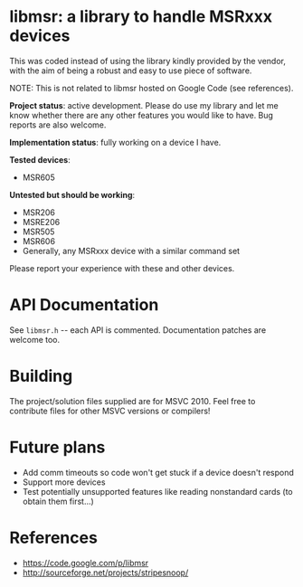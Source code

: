 # libmsr: a library to handle MSRxxx devices

This was coded instead of using the library kindly provided by the vendor, with the aim of being a robust and easy to use piece of software.

NOTE: This is not related to libmsr hosted on Google Code (see references).

**Project status**: active development. Please do use my library and let me know whether there are any other features you would like to have. Bug reports are also welcome.

**Implementation status**: fully working on a device I have.

**Tested devices**:

* MSR605

**Untested but should be working**:

* MSR206
* MSRE206
* MSR505
* MSR606
* Generally, any MSRxxx device with a similar command set

Please report your experience with these and other devices.

# API Documentation

See `libmsr.h` -- each API is commented. Documentation patches are welcome too.

# Building

The project/solution files supplied are for MSVC 2010. Feel free to contribute files for other MSVC versions or compilers!

# Future plans

* Add comm timeouts so code won't get stuck if a device doesn't respond
* Support more devices
* Test potentially unsupported features like reading nonstandard cards (to obtain them first...)

# References

* https://code.google.com/p/libmsr
* http://sourceforge.net/projects/stripesnoop/

